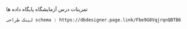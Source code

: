 تمرینات درس آزمایشگاه پایگاه داده ها
```
لینک طراحی schema : https://dbdesigner.page.link/Fbe9G8VqjrqnQBTB6 
```
